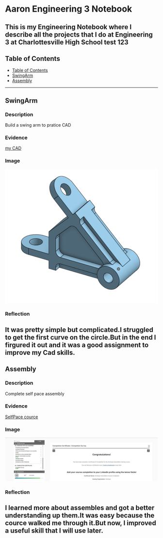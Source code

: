 # Aaron Engineering 3 Notebook
This is my Engineering Notebook where I describe all the projects that I do at Engineering 3 at Charlottesville High School
test 123
---
## Table of Contents
* [Table of Contents](#Table-of-Contents)
* [SwingArm](#SwingArm)
* [Assembly](#Assembly)


---

## SwingArm

### Description

Build a swing arm to pratice CAD

### Evidence

[my CAD](https://cvilleschools.onshape.com/documents/04a2a2682a175341dbda7c25/w/bbb4bfa104fd0f707b8df215/e/a370caffece3a41edc31a029)

### Image

![sa](./Images/SwingArm.png)

### Reflection

It was pretty simple but complicated.I struggled to get the first curve on the circle.But in the end I firgured it out and it was a good assignment to improve my Cad skills.
---

## Assembly

### Description

Complete self pace assembly 

### Evidence

[SelfPace cource](https://learn.onshape.com/learn/course/fundamentals-onshape-assemblies/completion-certificate/completion-survey?page=3)

### Image

![sa](./Images/competionofassembles.png)

### Reflection

I learned more about assembles and got a better understanding up them.It was easy because the cource walked me through it.But now, I improved a useful skill that I will use later.
---

